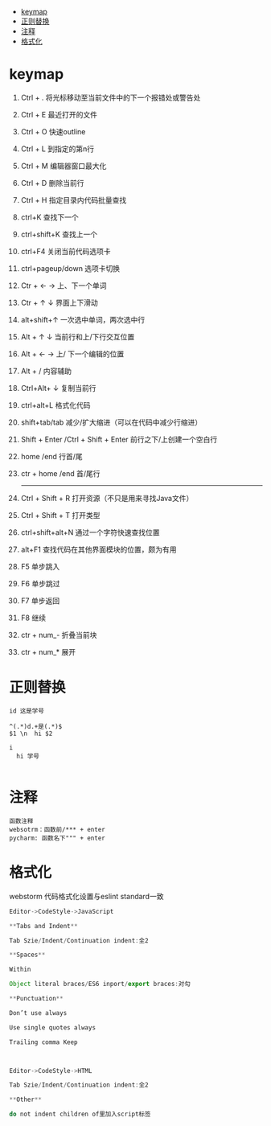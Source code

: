- [ keymap](#head1)
- [ 正则替换](#head2)
- [ 注释](#head3)
- [ 格式化](#head4)
# <span id="head1"> keymap</span>

1. Ctrl + .                                                        将光标移动至当前文件中的下一个报错处或警告处

2. Ctrl + E                                                       最近打开的文件

3. Ctrl + O                                                       快速outline

4. Ctrl + L                                                        到指定的第n行

5. Ctrl + M                                                      编辑器窗口最大化

6. Ctrl + D                                                       删除当前行

7. Ctrl + H                                                       指定目录内代码批量查找

8. ctrl+K                                                       	查找下一个

9. ctrl+shift+K	                                             查找上一个

10. ctrl+F4	                                                     关闭当前代码选项卡

11. ctrl+pageup/down                                     选项卡切换

12. Ctr + ← →                                                   上、下一个单词

13. Ctr + ↑ ↓                                                        界面上下滑动

14. alt+shift+↑     	                                           一次选中单词，两次选中行

15. Alt + ↑ ↓                                                         当前行和上/下行交互位置

16. Alt + ← →                                                     上/ 下一个编辑的位置

17. Alt + /                                                             内容辅助

18. Ctrl+Alt+ ↓                                                     复制当前行

19. ctrl+alt+L	                                                   格式化代码

20. shift+tab/tab	                                            减少/扩大缩进（可以在代码中减少行缩进）

21. Shift + Enter /Ctrl + Shift + Enter               前行之下/上创建一个空白行

22. home /end                                                    行首/尾

23. ctr + home /end                                           首/尾行

    --------------------------------------------------

24. Ctrl + Shift + R    打开资源（不只是用来寻找Java文件）

25. Ctrl + Shift + T    打开类型

26. ctrl+shift+alt+N	通过一个字符快速查找位置

27. alt+F1	查找代码在其他界面模块的位置，颇为有用

28. F5	单步跳入

29. F6	单步跳过

30. F7	单步返回

31. F8	继续

32. ctr + num_- 折叠当前块

33. ctr + num_* 展开



# <span id="head2"> 正则替换</span>

```
id 这是学号

^(.*)d.+是(.*)$
$1 \n  hi $2

i 
  hi 学号
  

```



# <span id="head3"> 注释</span>

```
函数注释
websotrm：函数前/*** + enter
pycharm: 函数名下""" + enter
```



# <span id="head4"> 格式化</span>

webstorm 代码格式化设置与eslint standard一致

```js
Editor->CodeStyle->JavaScript

**Tabs and Indent**

Tab Szie/Indent/Continuation indent:全2

**Spaces** 

Within

Object literal braces/ES6 inport/export braces:对勾

**Punctuation**

Don’t use always

Use single quotes always

Trailing comma Keep



Editor->CodeStyle->HTML

Tab Szie/Indent/Continuation indent:全2

**Other**

do not indent children of里加入script标签
```





